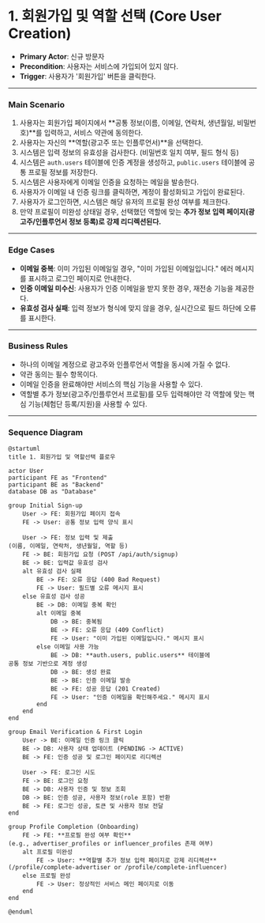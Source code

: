# 1. 회원가입 및 역할 선택 (Core User Creation)

- **Primary Actor**: 신규 방문자
- **Precondition**: 사용자는 서비스에 가입되어 있지 않다.
- **Trigger**: 사용자가 '회원가입' 버튼을 클릭한다.

---

### Main Scenario

1.  사용자는 회원가입 페이지에서 **공통 정보(이름, 이메일, 연락처, 생년월일, 비밀번호)**를 입력하고, 서비스 약관에 동의한다.
2.  사용자는 자신의 **역할(광고주 또는 인플루언서)**을 선택한다.
3.  시스템은 입력 정보의 유효성을 검사한다. (비밀번호 일치 여부, 필드 형식 등)
4.  시스템은 `auth.users` 테이블에 인증 계정을 생성하고, `public.users` 테이블에 공통 프로필 정보를 저장한다.
5.  시스템은 사용자에게 이메일 인증을 요청하는 메일을 발송한다.
6.  사용자가 이메일 내 인증 링크를 클릭하면, 계정이 활성화되고 가입이 완료된다.
7.  사용자가 로그인하면, 시스템은 해당 유저의 프로필 완성 여부를 체크한다.
8.  만약 프로필이 미완성 상태일 경우, 선택했던 역할에 맞는 **추가 정보 입력 페이지(광고주/인플루언서 정보 등록)로 강제 리디렉션된다.**

---

### Edge Cases

-   **이메일 중복**: 이미 가입된 이메일일 경우, "이미 가입된 이메일입니다." 에러 메시지를 표시하고 로그인 페이지로 안내한다.
-   **인증 이메일 미수신**: 사용자가 인증 이메일을 받지 못한 경우, 재전송 기능을 제공한다.
-   **유효성 검사 실패**: 입력 정보가 형식에 맞지 않을 경우, 실시간으로 필드 하단에 오류를 표시한다.

---

### Business Rules

-   하나의 이메일 계정으로 광고주와 인플루언서 역할을 동시에 가질 수 없다.
-   약관 동의는 필수 항목이다.
-   이메일 인증을 완료해야만 서비스의 핵심 기능을 사용할 수 있다.
-   역할별 추가 정보(광고주/인플루언서 프로필)를 모두 입력해야만 각 역할에 맞는 핵심 기능(체험단 등록/지원)을 사용할 수 있다.

---

### Sequence Diagram

```plantuml
@startuml
title 1. 회원가입 및 역할선택 플로우

actor User
participant FE as "Frontend"
participant BE as "Backend"
database DB as "Database"

group Initial Sign-up
    User -> FE: 회원가입 페이지 접속
    FE -> User: 공통 정보 입력 양식 표시

    User -> FE: 정보 입력 및 제출
(이름, 이메일, 연락처, 생년월일, 역할 등)
    FE -> BE: 회원가입 요청 (POST /api/auth/signup)
    BE -> BE: 입력값 유효성 검사
    alt 유효성 검사 실패
        BE -> FE: 오류 응답 (400 Bad Request)
        FE -> User: 필드별 오류 메시지 표시
    else 유효성 검사 성공
        BE -> DB: 이메일 중복 확인
        alt 이메일 중복
            DB -> BE: 중복됨
            BE -> FE: 오류 응답 (409 Conflict)
            FE -> User: "이미 가입된 이메일입니다." 메시지 표시
        else 이메일 사용 가능
            BE -> DB: **auth.users, public.users** 테이블에
공통 정보 기반으로 계정 생성
            DB -> BE: 생성 완료
            BE -> BE: 인증 이메일 발송
            BE -> FE: 성공 응답 (201 Created)
            FE -> User: "인증 이메일을 확인해주세요." 메시지 표시
        end
    end
end

group Email Verification & First Login
    User -> BE: 이메일 인증 링크 클릭
    BE -> DB: 사용자 상태 업데이트 (PENDING -> ACTIVE)
    BE -> FE: 인증 성공 및 로그인 페이지로 리디렉션

    User -> FE: 로그인 시도
    FE -> BE: 로그인 요청
    BE -> DB: 사용자 인증 및 정보 조회
    DB -> BE: 인증 성공, 사용자 정보(role 포함) 반환
    BE -> FE: 로그인 성공, 토큰 및 사용자 정보 전달
end

group Profile Completion (Onboarding)
    FE -> FE: **프로필 완성 여부 확인**
(e.g., advertiser_profiles or influencer_profiles 존재 여부)
    alt 프로필 미완성
        FE -> User: **역할별 추가 정보 입력 페이지로 강제 리디렉션**
(/profile/complete-advertiser or /profile/complete-influencer)
    else 프로필 완성
        FE -> User: 정상적인 서비스 메인 페이지로 이동
    end
end

@enduml
```